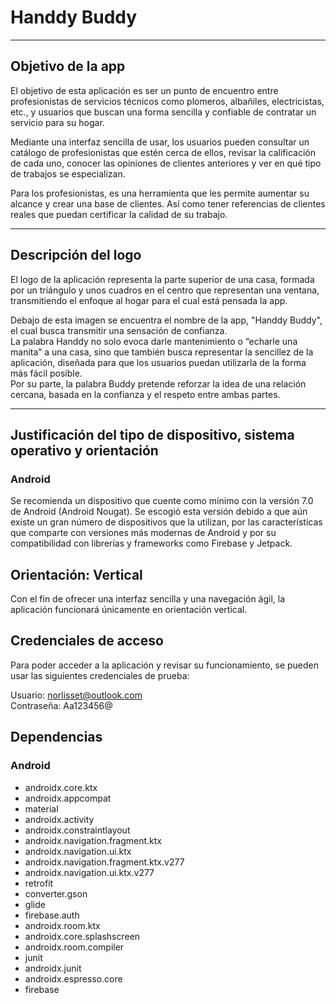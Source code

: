 # Handdy Buddy

---

## Objetivo de la app

El objetivo de esta aplicación es ser un punto de encuentro entre profesionistas de servicios técnicos como plomeros, albañiles, electricistas, etc., y usuarios que buscan una forma sencilla y confiable de contratar un servicio para su hogar.

Mediante una interfaz sencilla de usar, los usuarios pueden consultar un catálogo de profesionistas que estén cerca de ellos, revisar la calificación de cada uno, conocer las opiniones de clientes anteriores y ver en qué tipo de trabajos se especializan.

Para los profesionistas, es una herramienta que les permite aumentar su alcance y crear una base de clientes. Así como tener referencias de clientes reales que puedan certificar la calidad de su trabajo.

---

## Descripción del logo

El logo de la aplicación representa la parte superior de una casa, formada por un triángulo y unos cuadros en el centro que representan una ventana, transmitiendo el enfoque al hogar para el cual está pensada la app.

Debajo de esta imagen se encuentra el nombre de la app, "Handdy Buddy", el cual busca transmitir una sensación de confianza.  
La palabra Handdy no solo evoca darle mantenimiento o “echarle una manita” a una casa, sino que también busca representar la sencillez de la aplicación, diseñada para que los usuarios puedan utilizarla de la forma más fácil posible.  
Por su parte, la palabra Buddy pretende reforzar la idea de una relación cercana, basada en la confianza y el respeto entre ambas partes.

---

## Justificación del tipo de dispositivo, sistema operativo y orientación

### Android

Se recomienda un dispositivo que cuente como mínimo con la versión 7.0 de Android (Android Nougat). Se escogió esta versión debido a que aún existe un gran número de dispositivos que la utilizan, por las características que comparte con versiones más modernas de Android y por su compatibilidad con librerías y frameworks como Firebase y Jetpack.

## Orientación: Vertical

Con el fin de ofrecer una interfaz sencilla y una navegación ágil, la aplicación funcionará únicamente en orientación vertical.

## Credenciales de acceso

Para poder acceder a la aplicación y revisar su funcionamiento, se pueden usar las siguientes credenciales de prueba:

Usuario: norlisset@outlook.com  
Contraseña: Aa123456@

## Dependencias

### Android

- androidx.core.ktx
- androidx.appcompat
- material
- androidx.activity
- androidx.constraintlayout
- androidx.navigation.fragment.ktx
- androidx.navigation.ui.ktx
- androidx.navigation.fragment.ktx.v277
- androidx.navigation.ui.ktx.v277
- retrofit
- converter.gson
- glide
- firebase.auth
- androidx.room.ktx
- androidx.core.splashscreen
- androidx.room.compiler
- junit
- androidx.junit
- androidx.espresso.core
- firebase
